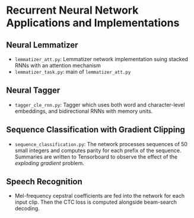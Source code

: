 # Recurrent Neural Network Applications and Implementations

## Neural Lemmatizer
* `lemmatizer_att.py`: Lemmatizer network implementation suing stacked RNNs with an attention mechanism
* `lemmatizer_task.py`: main of `lemmatizer_att.py`

## Neural Tagger
* `tagger_cle_rnn.py`: Tagger which uses both word and character-level embeddings, and bidirectional RNNs with memory units.

## Sequence Classification with Gradient Clipping
* `sequence_classification.py`: The network processes sequences of 50 small integers and computes parity for each prefix of the sequence. Summaries are written to Tensorboard to observe the effect of the <i>exploding gradient</i> problem.

## Speech Recognition
* Mel-frequency cepstral coefficients are fed into the network for each input clip. Then the CTC loss is computed alongside beam-search decoding.